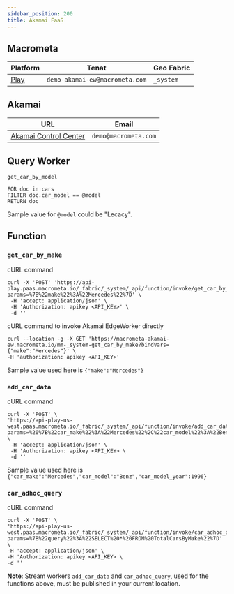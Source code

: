```yaml
---
sidebar_position: 200
title: Akamai FaaS
---
```


## Macrometa

| **Platform**                       | **Tenat**                      | **Geo Fabric** |
| ---------------------------------- | ------------------------------ | -------------- |
| [Play](https://play.macrometa.io/) | `demo-akamai-ew@macrometa.com` | `_system`      |

## Akamai

| **URL**                                              | **Email**            |
| ---------------------------------------------------- | -------------------- |
| [Akamai Control Center](https://control.akamai.com/) | `demo@macrometa.com` |

## Query Worker

`get_car_by_model`

```
FOR doc in cars
FILTER doc.car_model == @model
RETURN doc
```

Sample value for `@model` could be "Lecacy".

## Function

### `get_car_by_make`

cURL command

```
curl -X 'POST' 'https://api-play.paas.macrometa.io/_fabric/_system/_api/function/invoke/get_car_by_make?params=%7B%22make%22%3A%22Mercedes%22%7D' \
 -H 'accept: application/json' \
 -H 'Authorization: apikey <API_KEY>' \
 -d ''
```

cURL command to invoke Akamai EdgeWorker directly

```
curl --location -g -X GET 'https://macrometa-akamai-ew.macrometa.io/mm-_system-get_car_by_make?bindVars={"make":"Mercedes"}' \
-H 'authorization: apikey <API_KEY>'
```

Sample value used here is `{"make":"Mercedes"}`

### `add_car_data`

cURL command

```
curl -X 'POST' \
'https://api-play-us-west.paas.macrometa.io/_fabric/_system/_api/function/invoke/add_car_data?params=%20%7B%22car_make%22%3A%22Mercedes%22%2C%22car_model%22%3A%22Benz%22%2C%22car_model_year%22%3A1996%7D' \
 -H 'accept: application/json' \
 -H 'Authorization: apikey <API_KEY> \
 -d ''
```

Sample value used here is `{"car_make":"Mercedes","car_model":"Benz","car_model_year":1996}`

### `car_adhoc_query`

cURL command

```
curl -X 'POST' \
'https://api-play-us-west.paas.macrometa.io/_fabric/_system/_api/function/invoke/car_adhoc_query?params=%7B%22query%22%3A%22SELECT%20*%20FROM%20TotalCarsByMake%22%7D' \
-H 'accept: application/json' \
-H 'Authorization: apikey <API_KEY> \
-d ''
```

**Note**: Stream workers `add_car_data` and `car_adhoc_query`, used for the functions above, must be published in your current location.
